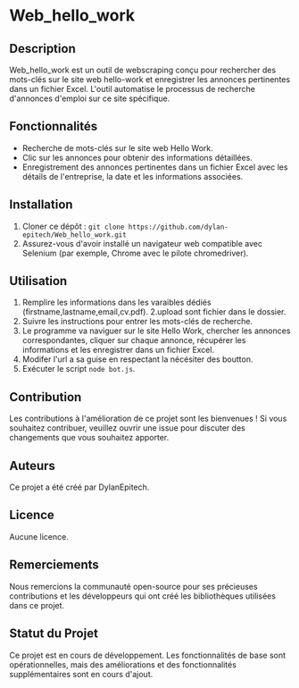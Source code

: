 # Web_hello_work

## Description

Web_hello_work est un outil de webscraping conçu pour rechercher des mots-clés sur le site web hello-work et enregistrer les annonces pertinentes dans un fichier Excel. L'outil automatise le processus de recherche d'annonces d'emploi sur ce site spécifique.

## Fonctionnalités

- Recherche de mots-clés sur le site web Hello Work.
- Clic sur les annonces pour obtenir des informations détaillées.
- Enregistrement des annonces pertinentes dans un fichier Excel avec les détails de l'entreprise, la date et les informations associées.

## Installation

1. Cloner ce dépôt : `git clone https://github.com/dylan-epitech/Web_hello_work.git`
2. Assurez-vous d'avoir installé un navigateur web compatible avec Selenium (par exemple, Chrome avec le pilote chromedriver).

## Utilisation

1. Remplire les informations dans les varaibles dédiés (firstname,lastname,email,cv.pdf).
   2.upload sont fichier dans le dossier.
2. Suivre les instructions pour entrer les mots-clés de recherche.
3. Le programme va naviguer sur le site Hello Work, chercher les annonces correspondantes, cliquer sur chaque annonce, récupérer les informations et les enregistrer dans un fichier Excel.
4. Modifer l'url a sa guise en respectant la nécésiter des boutton.
5. Exécuter le script `node bot.js`.

## Contribution

Les contributions à l'amélioration de ce projet sont les bienvenues ! Si vous souhaitez contribuer, veuillez ouvrir une issue pour discuter des changements que vous souhaitez apporter.

## Auteurs

Ce projet a été créé par DylanEpitech.

## Licence

Aucune licence.

## Remerciements

Nous remercions la communauté open-source pour ses précieuses contributions et les développeurs qui ont créé les bibliothèques utilisées dans ce projet.

## Statut du Projet

Ce projet est en cours de développement. Les fonctionnalités de base sont opérationnelles, mais des améliorations et des fonctionnalités supplémentaires sont en cours d'ajout.

